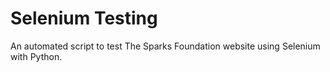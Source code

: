 # Selenium   Testing

An automated script to test The Sparks Foundation website using Selenium with Python.

